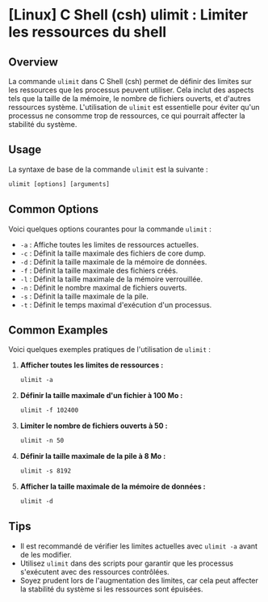 # [Linux] C Shell (csh) ulimit : Limiter les ressources du shell

## Overview
La commande `ulimit` dans C Shell (csh) permet de définir des limites sur les ressources que les processus peuvent utiliser. Cela inclut des aspects tels que la taille de la mémoire, le nombre de fichiers ouverts, et d'autres ressources système. L'utilisation de `ulimit` est essentielle pour éviter qu'un processus ne consomme trop de ressources, ce qui pourrait affecter la stabilité du système.

## Usage
La syntaxe de base de la commande `ulimit` est la suivante :

```csh
ulimit [options] [arguments]
```

## Common Options
Voici quelques options courantes pour la commande `ulimit` :

- `-a` : Affiche toutes les limites de ressources actuelles.
- `-c` : Définit la taille maximale des fichiers de core dump.
- `-d` : Définit la taille maximale de la mémoire de données.
- `-f` : Définit la taille maximale des fichiers créés.
- `-l` : Définit la taille maximale de la mémoire verrouillée.
- `-n` : Définit le nombre maximal de fichiers ouverts.
- `-s` : Définit la taille maximale de la pile.
- `-t` : Définit le temps maximal d'exécution d'un processus.

## Common Examples
Voici quelques exemples pratiques de l'utilisation de `ulimit` :

1. **Afficher toutes les limites de ressources :**
   ```csh
   ulimit -a
   ```

2. **Définir la taille maximale d'un fichier à 100 Mo :**
   ```csh
   ulimit -f 102400
   ```

3. **Limiter le nombre de fichiers ouverts à 50 :**
   ```csh
   ulimit -n 50
   ```

4. **Définir la taille maximale de la pile à 8 Mo :**
   ```csh
   ulimit -s 8192
   ```

5. **Afficher la taille maximale de la mémoire de données :**
   ```csh
   ulimit -d
   ```

## Tips
- Il est recommandé de vérifier les limites actuelles avec `ulimit -a` avant de les modifier.
- Utilisez `ulimit` dans des scripts pour garantir que les processus s'exécutent avec des ressources contrôlées.
- Soyez prudent lors de l'augmentation des limites, car cela peut affecter la stabilité du système si les ressources sont épuisées.